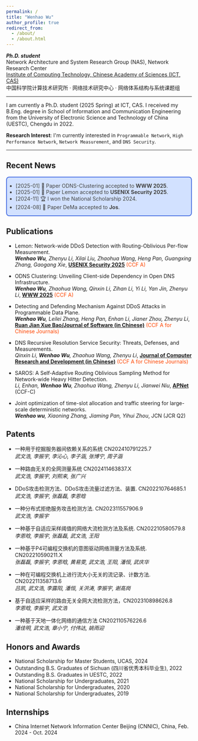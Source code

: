 ```yaml
---
permalink: /
title: "Wenhao Wu"
author_profile: true
redirect_from: 
  - /about/
  - /about.html
---
```



***Ph.D. student*** \
Network Architecture and System Research Group (NAS), Network Research Center \
[Institute of Computing Technology, Chinese Academy of Sciences (ICT, CAS)](http://www.ict.ac.cn/) \
中国科学院计算技术研究所 · 网络技术研究中心 · 网络体系结构与系统课题组



---

I am currently a Ph.D. student (2025 Spring) at ICT, CAS. I received my B.Eng. degree in School of Information and Communication Engineering from the University of Electronic Science and Technology of China (UESTC), Chengdu in 2022.

**Research Interest**: I'm currently interested in `Programmable Network`, `High Performance Network`, `Network Measurement`, and `DNS Security`.

---


## Recent News

<div style="border:1px solid #000; border-width:2px; border-color:RoyalBlue; background-color:#D2E1FF; color:#424242; border-radius: 8px;">
  <ul>
      <li>[2025-01] 📃 Paper ODNS-Clustering accepted to <b>WWW 2025</b>.</li>
      <li>[2025-01] 📃 Paper Lemon accepted to <b>USENIX Security 2025</b>. </li>
      <li>[2024-11] 🏆 I won the National Scholarship 2024. </li>
      <li>[2024-08] 📃 Paper DeMa accepted to <b>Jos</b>. </li>
  </ul>
</div>



## Publications

- Lemon: Network-wide DDoS Detection with Routing-Oblivious Per-flow Measurement. \
  _**Wenhao Wu**, Zhenyu Li, Xilai Liu, Zhaohua Wang, Heng Pan, Guangxing Zhang, Gaogang Xie_,  <a href="https://www.usenix.org/conference/usenixsecurity25"><b>USENIX Security 2025</b></a>  <span style="color:OrangeRed">(CCF A)</span>


- ODNS Clustering: Unveiling Client-side Dependency in Open DNS Infrastructure. \
  _**Wenhao Wu**, Zhaohua Wang, Qinxin Li, Zihan Li, Yi Li, Yan Jin, Zhenyu Li_,  <a href="https://www2025.thewebconf.org/"><b>WWW 2025</b></a> <span style="color:OrangeRed">(CCF A)</span>

- Detecting and Defending Mechanism Against DDoS Attacks in Programmable Data Plane. \
  _**Wenhao Wu**, Leilei Zhang, Heng Pan, Enhan Li, Jianer Zhou, Zhenyu Li_,  <a href="http://www.jos.org.cn/"><b>Ruan Jian Xue Bao/Journal of Software (in Chinese)</b></a> <span style="color:OrangeRed">(CCF A for Chinese Journals)</span>

- DNS Recursive Resolution Service Security: Threats, Defenses, and Measurements. \
  _Qinxin Li, **Wenhao Wu**, Zhaohua Wang, Zhenyu Li_,  <a href="http://crad.ict.ac.cn/"><b>Journal of Computer Research and Development (in Chinese)</b></a> <span style="color:OrangeRed">(CCF A for Chinese Journals)</span>

- SAROS: A Self-Adaptive Routing Oblivious Sampling Method for Network-wide Heavy Hitter Detection. \
  _Li, Enhan, **Wenhao Wu**, Zhaohua Wang, Zhenyu Li, Jianwei Niu_,   <a href="https://conferences.sigcomm.org/events/apnet2024/index.php/"><b>APNet</b></a> (CCF-C)

- Joint optimization of time-slot allocation and traffic steering for large-scale deterministic networks. \
  _**Wenhao wu**, Xiaoning Zhang, Jiaming Pan, Yihui Zhou_,  JCN (JCR Q2)

## Patents

- 一种用于挖掘服务器间依赖关系的系统 CN202410791225.7 \
  _武文浩, 李振宇, 李沁心, 李子涵, 张博宁, 周子涵_

- 一种路由无关的全网测量系统 CN202411463837.X \
  _武文浩, 李振宇, 刘熙来, 张广兴_

- DDoS攻击检测方法、DDoS攻击流量过滤方法、装置. CN202210764685.1 \
  _武文浩, 李振宇, 张磊磊, 李恩晗_
  
- 一种分布式拒绝服务攻击检测方法. CN202311557906.9 \
  _武文浩, 李振宇_
  
- 一种基于自适应采样阈值的网络大流检测方法及系统. CN202210580579.8 \
  _李恩晗, 李振宇, 张磊磊, 武文浩, 王阳_
  
- 一种基于P4可编程交换机的意图驱动网络测量方法及系统. CN202210590211.X \
  _张磊磊, 李振宇, 李恩晗, 黄易雯, 武文浩, 王阳, 潘恒, 武庆华_
  
- 一种在可编程交换机上进行流大小无关的流记录、计数方法. CN202211358713.6 \
  _吕凯, 武文浩, 李露阳, 潘恒, 关洪涛, 李振宇, 谢高岗_
  
- 基于自适应采样的路由无关全网大流检测方法，CN202310898626.8 \
  _李恩晗, 李振宇, 武文浩_
  
- 一种基于天地一体化网络的通信方法 CN202110576226.6 \
  _潘佳明, 武文浩, 章小宁, 付伟达, 姚雨迎_
  
## Honors and Awards
- National Scholarship for Master Students, UCAS, 2024
- Outstanding B.S. Graduates of Sichuan (四川省优秀本科毕业生), 2022
- Outstanding B.S. Graduates in UESTC, 2022
- National Scholarship for Undergraduates, 2021
- National Scholarship for Undergraduates, 2020
- National Scholarship for Undergraduates, 2019


## Internships

- China Internet Network Information Center Beijing (CNNIC), China, Feb. 2024 - Oct. 2024  



